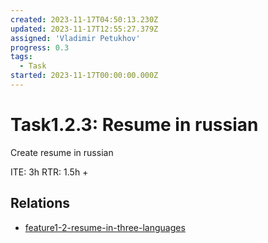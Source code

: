 ```yaml
---
created: 2023-11-17T04:50:13.230Z
updated: 2023-11-17T12:55:27.379Z
assigned: 'Vladimir Petukhov'
progress: 0.3
tags:
  - Task
started: 2023-11-17T00:00:00.000Z
---
```


# Task1.2.3: Resume in russian

Create resume in russian

ITE: 3h
RTR: 1.5h +

## Relations

- [feature1-2-resume-in-three-languages](feature1-2-resume-in-three-languages.md)
